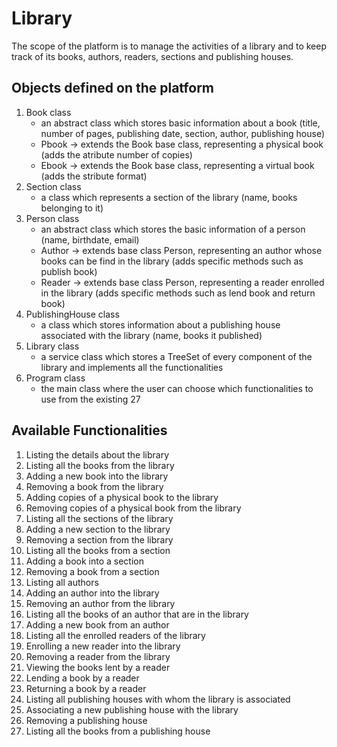 # Library
The scope of the platform is to manage the activities of a library and to keep track of its books, authors, readers, sections and publishing houses.

## Objects defined on the platform
1. Book class
   - an abstract class which stores basic information about a book (title, number of pages, publishing date, section, author, publishing house)
   - Pbook -> extends the Book base class, representing a physical book (adds the atribute number of copies)
   - Ebook -> extends the Book base class, representing a virtual book (adds the stribute format)
2. Section class
   - a class which represents a section of the library (name, books belonging to it)
3. Person class
   - an abstract class which stores the basic information of a person (name, birthdate, email)
   - Author -> extends base class Person, representing an author whose books can be find in the library (adds specific methods such as publish book)        
   - Reader -> extends base class Person, representing a reader enrolled in the library (adds specific methods such as lend book and return book)
4. PublishingHouse class
   - a class which stores information about a publishing house associated with the library (name, books it published)
5. Library class
   - a service class which stores a TreeSet of every component of the library and implements all the functionalities
6. Program class
   - the main class where the user can choose which functionalities to use from the existing 27

## Available Functionalities
1. Listing the details about the library
2. Listing all the books from the library
3. Adding a new book into the library
4. Removing a book from the library
5. Adding copies of a physical book to the library
6. Removing copies of a physical book from the library
7. Listing all the sections of the library
8. Adding a new section to the library
9. Removing a section from the library
10. Listing all the books from a section
11. Adding a book into a section
12. Removing a book from a section
13. Listing all authors
14. Adding an author into the library
15. Removing an author from the library
16. Listing all the books of an author that are in the library
17. Adding a new book from an author
18. Listing all the enrolled readers of the library
19. Enrolling a new reader into the library
20. Removing a reader from the library
21. Viewing the books lent by a reader
22. Lending a book by a reader
23. Returning a book by a reader
24. Listing all publishing houses with whom the library is associated
25. Associating a new publishing house with the library
26. Removing a publishing house
27. Listing all the books from a publishing house
